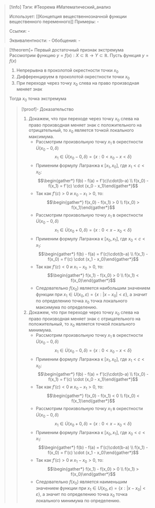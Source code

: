> [!info]
> Тэги: #Теорема #Математический_анализ   
> 
> Использует: [[Концепция вещественнозначной функции вещественного переменного]]
> Примеры: *-*
> 
> Ссылки: *-*
> 
> Эквивалентности: *-*
> Обобщения: *-*

> [!theorem]+ Первый достаточный признак экстремума 
> Рассмотрим функцию $y = f(x):X \subset \mathbb{R}\rightarrow Y \subset \mathbb{R}$. Пусть функция $y =f(x)$
> 1. Непрерывна в проколотой окрестности точки $x_0$
> 2. Дифференцируем в проколотой окрестности точки $x_0$
> 3. При переходе через точку $x_0$ слева на право производная меняет знак 
> 
> Тогда $x_0$ точка экстремума
> > [!proof]- Доказательство
> > 1. Докажем, что при переходе через точку $x_0$ слева на право производная меняет знак с положительного на отрицательный, то $x_0$ является точкой локального максимума. 
> > 	* Рассмотрим произвольную точку $x_1$ в окрестности $\dot U(x_0-0,\delta)$ $$x_1 \in \dot U(x_0-0,\delta) = \{x: 0 < x_0 - x < \delta\}$$
> > 	* Применим формулу Лагранжа к $[x_1, x_0]$, где $x_1 < c < x_0$: $$\begin{gather*} f(b) - f(a) = f'(c)\cdot(b-a) \\ f(x_0) - f(x_1) = f'(c) \cdot (x_0 - x_1)\end{gather*}$$
> > 	* Так как $f'(c) > 0$ и $x_0 - x_1 > 0$, то: $$\begin{gather*} f(x_0) - f(x_1) > 0 \\ f(x_0) > f(x_1)\end{gather*}$$
> > 	* Рассмотрим произвольную точку $x_1$ в окрестности $\dot U(x_0-0,\delta)$ $$x_1 \in \dot U(x_0+0,\delta) = \{x: 0 < x - x_0 < \delta\}$$
> > 	* Применим формулу Лагранжа к $[x_0, x_1]$, где $x_0 < c < x_1$: $$\begin{gather*} f(b) - f(a) = f'(c)\cdot(b-a) \\ f(x_1) - f(x_0) = f'(c) \cdot (x_1 - x_0)\end{gather*}$$
> > 	* Так как $f'(c) < 0$ и $x_1 - x_0 > 0$, то: $$\begin{gather*} f(x_1) - f(x_0) > 0 \\ f(x_1) < f(x_0)\end{gather*}$$
> > 	* Следовательно $f(x_0)$ является наибольшим значением функции при $x_1 \in U(x_0, \varepsilon) = \{x: |x-x_0| < \varepsilon\}$, а значит по определению точка $x_0$ точка локального максимума по определению. 
> > 2. Докажем, что при переходе через точку $x_0$ слева на право производная меняет знак с отрицательного на положительный, то $x_0$ является точкой локального минимума. 
> > 	* Рассмотрим произвольную точку $x_1$ в окрестности $\dot U(x_0-0,\delta)$ $$x_1 \in \dot U(x_0-0,\delta) = \{x: 0 < x_0 - x < \delta\}$$
> > 	* Применим формулу Лагранжа к $[x_1, x_0]$, где $x_1 < c < x_0$: $$\begin{gather*} f(b) - f(a) = f'(c)\cdot(b-a) \\ f(x_0) - f(x_1) = f'(c) \cdot (x_0 - x_1)\end{gather*}$$
> > 	* Так как $f'(c) < 0$ и $x_0 - x_1 > 0$, то: $$\begin{gather*} f(x_0) - f(x_1) < 0 \\ f(x_0) < f(x_1)\end{gather*}$$
> > 	* Рассмотрим произвольную точку $x_1$ в окрестности $\dot U(x_0-0,\delta)$ $$x_1 \in \dot U(x_0+0,\delta) = \{x: 0 < x - x_0 < \delta\}$$
> > 	* Применим формулу Лагранжа к $[x_0, x_1]$, где $x_0 < c < x_1$: $$\begin{gather*} f(b) - f(a) = f'(c)\cdot(b-a) \\ f(x_1) - f(x_0) = f'(c) \cdot (x_1 - x_0)\end{gather*}$$
> > 	* Так как $f'(c) > 0$ и $x_1 - x_0 > 0$, то: $$\begin{gather*} f(x_1) - f(x_0) > 0 \\ f(x_1) > f(x_0)\end{gather*}$$
> > 	* Следовательно $f(x_0)$ является наименьшим значением функции при $x_1 \in U(x_0, \varepsilon) = \{x: |x-x_0| < \varepsilon\}$, а значит по определению точка $x_0$ точка локального минимума по определению. 
